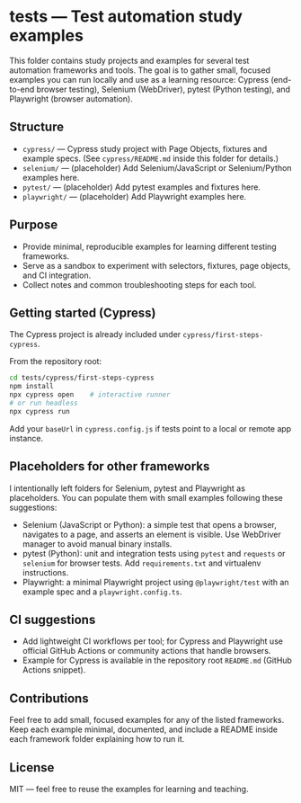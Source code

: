 # tests — Test automation study examples

This folder contains study projects and examples for several test automation frameworks and tools. The goal is to gather small, focused examples you can run locally and use as a learning resource: Cypress (end-to-end browser testing), Selenium (WebDriver), pytest (Python testing), and Playwright (browser automation).

Structure
---------
- `cypress/` — Cypress study project with Page Objects, fixtures and example specs. (See `cypress/README.md` inside this folder for details.)
- `selenium/` — (placeholder) Add Selenium/JavaScript or Selenium/Python examples here.
- `pytest/` — (placeholder) Add pytest examples and fixtures here.
- `playwright/` — (placeholder) Add Playwright examples here.

Purpose
-------
- Provide minimal, reproducible examples for learning different testing frameworks.
- Serve as a sandbox to experiment with selectors, fixtures, page objects, and CI integration.
- Collect notes and common troubleshooting steps for each tool.

Getting started (Cypress)
-------------------------
The Cypress project is already included under `cypress/first-steps-cypress`.

From the repository root:

```bash
cd tests/cypress/first-steps-cypress
npm install
npx cypress open    # interactive runner
# or run headless
npx cypress run
```

Add your `baseUrl` in `cypress.config.js` if tests point to a local or remote app instance.

Placeholders for other frameworks
--------------------------------
I intentionally left folders for Selenium, pytest and Playwright as placeholders. You can populate them with small examples following these suggestions:

- Selenium (JavaScript or Python): a simple test that opens a browser, navigates to a page, and asserts an element is visible. Use WebDriver manager to avoid manual binary installs.
- pytest (Python): unit and integration tests using `pytest` and `requests` or `selenium` for browser tests. Add `requirements.txt` and virtualenv instructions.
- Playwright: a minimal Playwright project using `@playwright/test` with an example spec and a `playwright.config.ts`.

CI suggestions
--------------
- Add lightweight CI workflows per tool; for Cypress and Playwright use official GitHub Actions or community actions that handle browsers.
- Example for Cypress is available in the repository root `README.md` (GitHub Actions snippet).

Contributions
-------------
Feel free to add small, focused examples for any of the listed frameworks. Keep each example minimal, documented, and include a README inside each framework folder explaining how to run it.

License
-------
MIT — feel free to reuse the examples for learning and teaching.
